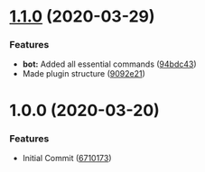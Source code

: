 # [1.1.0](https://github.com/bendavies99/babblebot-audiodj-java/compare/v1.0.0...v1.1.0) (2020-03-29)


### Features

* **bot:** Added all essential commands ([94bdc43](https://github.com/bendavies99/babblebot-audiodj-java/commit/94bdc4379fcf89d74e99143a3a1ac8b1524c39d6))
* Made plugin structure ([9092e21](https://github.com/bendavies99/babblebot-audiodj-java/commit/9092e21cc36e9e54f5a703d2dfd7c5d7c4e051c5))

# 1.0.0 (2020-03-20)


### Features

* Initial Commit ([6710173](https://github.com/bendavies99/babblebot-audiodj-java/commit/6710173f041e058dcd8abddeecfd571d54af6ba7))
